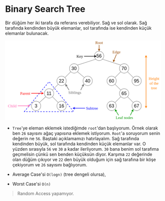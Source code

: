 # **Binary Search Tree**

Bir düğüm her iki tarafa da referans verebiliyor. Sağ ve sol olarak. Sağ tarafında kendinden büyük elemanlar, sol tarafında ise kendinden küçük elemanlar bulunacak.

![binary-search-tree](https://raw.githubusercontent.com/Kodluyoruz/taskforce/main/veri-yapilari-algoritmalar/binary-search-tree/figures/binary-search-tree.png)

- `Tree`'ye eleman eklemek istediğimde `root`'dan başlıyorum. Örnek olarak ben `26` sayısını ağaç yapısına eklemek istiyorum. `Root`'a soruyorum senin değerin ne `56`. Baştaki açıklamamızı hatırlayalım. Sağ tarafında kendinden büyük, sol tarafında kendinden küçük elemanlar var. O yüzden sırasıyla `56` ve `30` a kadar ilerliyorum. `30` bana benim sol tarafıma geçmelisin çünkü sen benden küçüksün diyor. Karşıma `22` değerinde olan düğüm çıkıyor ve `22` den büyük olduğum için sağ tarafına bir köşe çekiyorum ve `26` sayısını bağlıyorum.

- Average Case'si `O(logn)` (tree dengeli olursa),
- Worst Case'si `O(n)`

> Random Access yapamıyor.